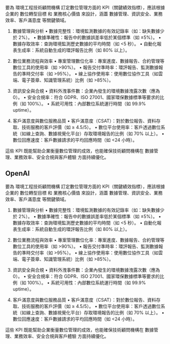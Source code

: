 要為 環境工程技術顧問機構 訂定數位管理方面的 KPI（關鍵績效指標），應該根據企業的 數位轉型目標 和 業務核心價值 來設計，涵蓋 數據管理、資訊安全、業務效率、客戶滿意度 等關鍵領域。

1. 數據管理與分析
	•	數據完整性：環境監測數據的有效記錄率（如：缺失數據少於 2%）。
	•	數據準確性：報告中的數據誤差率低於某個標準（如 ±5%）。
	•	數據存取效率：查詢環境監測歷史數據的平均時間（如 <5 秒）。
	•	自動化報表生成率：系統自動生成的環評報告比例（如 80% 以上）。

2. 數位業務流程與效率
	•	專案管理數位化率：專案進度、數據報告、合約管理等數位工具的使用率（如 >90%）。
	•	報告交付準時率：環評報告、監測數據報告的準時交付率（如 >95%）。
	•	線上協作使用率：使用數位協作工具（如雲端、電子簽章、知識管理系統）比例（如 >85%）。

3. 資訊安全與合規
	•	資料外洩事件數：企業內發生的環境數據洩露次數（應為 0）。
	•	安全合規率：符合 GDPR、ISO 27001、國家環保數據標準等要求的比例（如 100%）。
	•	系統可用性：內部數位系統運行時間（如 99.9% uptime）。

4. 客戶滿意度與數位服務品質
	•	客戶滿意度（CSAT）：對於數位報告、資料存取、技術服務的客戶評價（如 ≥ 4.5/5）。
	•	數位平台使用率：客戶透過數位系統（如線上查詢、數據視覺化平台）存取環境報告的比例（如 70% 以上）。
	•	數位回應速度：客戶數據請求的平均回應時間（如 <24 小時）。

這些 KPI 既能幫助企業衡量數位管理的成效，也能確保技術顧問機構在 數據管理、業務效率、安全合規與客戶體驗 方面持續優化。

## OpenAI

要為 環境工程技術顧問機構 訂定數位管理方面的 KPI（關鍵績效指標），應該根據企業的 數位轉型目標 和 業務核心價值 來設計，涵蓋 數據管理、資訊安全、業務效率、客戶滿意度 等關鍵領域。

1. 數據管理與分析
	•	數據完整性：環境監測數據的有效記錄率（如：缺失數據少於 2%）。
	•	數據準確性：報告中的數據誤差率低於某個標準（如 ±5%）。
	•	數據存取效率：查詢環境監測歷史數據的平均時間（如 <5 秒）。
	•	自動化報表生成率：系統自動生成的環評報告比例（如 80% 以上）。

2. 數位業務流程與效率
	•	專案管理數位化率：專案進度、數據報告、合約管理等數位工具的使用率（如 >90%）。
	•	報告交付準時率：環評報告、監測數據報告的準時交付率（如 >95%）。
	•	線上協作使用率：使用數位協作工具（如雲端、電子簽章、知識管理系統）比例（如 >85%）。

3. 資訊安全與合規
	•	資料外洩事件數：企業內發生的環境數據洩露次數（應為 0）。
	•	安全合規率：符合 GDPR、ISO 27001、國家環保數據標準等要求的比例（如 100%）。
	•	系統可用性：內部數位系統運行時間（如 99.9% uptime）。

4. 客戶滿意度與數位服務品質
	•	客戶滿意度（CSAT）：對於數位報告、資料存取、技術服務的客戶評價（如 ≥ 4.5/5）。
	•	數位平台使用率：客戶透過數位系統（如線上查詢、數據視覺化平台）存取環境報告的比例（如 70% 以上）。
	•	數位回應速度：客戶數據請求的平均回應時間（如 <24 小時）。

這些 KPI 既能幫助企業衡量數位管理的成效，也能確保技術顧問機構在 數據管理、業務效率、安全合規與客戶體驗 方面持續優化。
